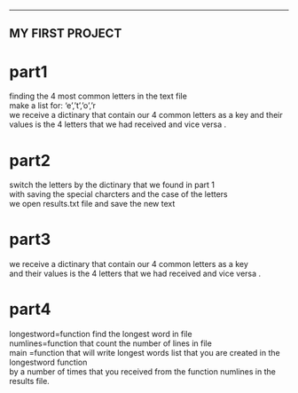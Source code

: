 ------------------------------------------------
 **MY FIRST PROJECT**
-----------------------------------------------
# **part1**
<p> finding the 4 most common letters in the text file<br>
 make a list for:  ‘e’,’t’,’o’,’r <br>
we receive a dictinary that contain our 4 common letters as a key and 
their values is the 4 letters that we had
received and vice versa .</p>

# **part2**
<p> switch the letters by the dictinary that we found in part 1 <br>with saving the special charcters
and the case of the letters <br> we open results.txt file and save the new text
</p>

# **part3**
<p> we receive a dictinary that contain our 4 common letters as a key<br> and 
their values is the 4 letters that we had
received and vice versa .</p>

# **part4**
<p>longestword=function find the longest word in file<br>
numlines=function that count the number of lines in file<br>
main =function that will write longest words list that you are
created in the longestword function <br> by a number of times that you received from the function 
numlines in the results file.</p>

